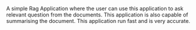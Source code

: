 A simple Rag Application where the user can use this application to ask relevant question from the documents.
This application is also capable of summarising the document.
This application run fast and is very accurate.
